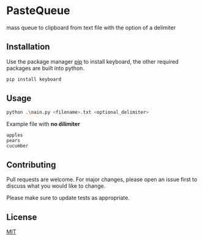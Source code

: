 # PasteQueue

mass queue to clipboard from text file with the option of a delimiter

## Installation

Use the package manager [pip](https://pip.pypa.io/en/stable/) to install keyboard, the other required packages are built into python.

```bash
pip install keyboard
```

## Usage

```bash
python .\main.py <filename>.txt <optional_delimiter>
```
Example file with **no dilimiter**
```
apples
pears
cucumber
```

## Contributing
Pull requests are welcome. For major changes, please open an issue first to discuss what you would like to change.

Please make sure to update tests as appropriate.

## License
[MIT](https://choosealicense.com/licenses/mit/)
